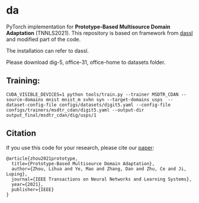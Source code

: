 # da
PyTorch implementation for **Prototype-Based Multisource Domain Adaptation** (TNNLS2021). This repository is based on framework from [dassl](https://github.com/KaiyangZhou/Dassl.pytorch) and modified part of the code. 

The installation can refer to dassl.

Please download dig-5, office-31, office-home to datasets folder.

## Training:
```
CUDA_VISIBLE_DEVICES=1 python tools/train.py --trainer MSDTR_CDAN --source-domains mnist mnist_m svhn syn --target-domains usps  --dataset-config-file configs/datasets/digit5.yaml --config-file configs/trainers/msdtr_cdan/digit5.yaml --output-dir output_final/msdtr_cdan/dig/usps/1
```



## Citation
If you use this code for your research, please cite our [paper](https://ieeexplore.ieee.org/stamp/stamp.jsp?tp=&arnumber=9404309):

```
@article{zhou2021prototype,
  title={Prototype-Based Multisource Domain Adaptation},
  author={Zhou, Lihua and Ye, Mao and Zhang, Dan and Zhu, Ce and Ji, Luping},
  journal={IEEE Transactions on Neural Networks and Learning Systems},
  year={2021},
  publisher={IEEE}
}
```
